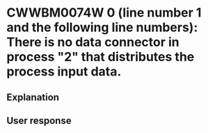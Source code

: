 # CWWBM0074W 0 (line number 1 and the following line numbers): There is no data connector in process "2" that distributes the process input data.

## Explanation

## User response